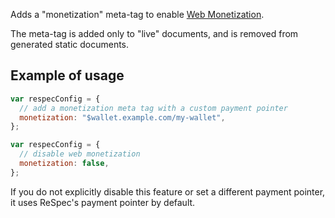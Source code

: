 Adds a "monetization" meta-tag to enable [Web Monetization](https://webmonetization.org/).

The meta-tag is added only to "live" documents, and is removed from generated static documents.

## Example of usage

``` js
var respecConfig = {
  // add a monetization meta tag with a custom payment pointer
  monetization: "$wallet.example.com/my-wallet",
};
```

``` js
var respecConfig = {
  // disable web monetization
  monetization: false,
};
```

If you do not explicitly disable this feature or set a different payment pointer, it uses ReSpec's payment pointer by default.